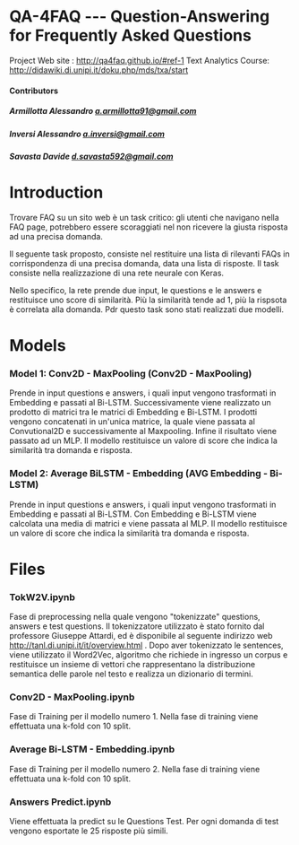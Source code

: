 # QA-4FAQ --- Question-Answering for Frequently Asked Questions


Project Web site : http://qa4faq.github.io/#ref-1
Text Analytics Course: http://didawiki.di.unipi.it/doku.php/mds/txa/start

#### Contributors
##### Armillotta Alessandro a.armillotta91@gmail.com
##### Inversi Alessandro a.inversi@gmail.com 
##### Savasta Davide d.savasta592@gmail.com 


# Introduction
Trovare FAQ su un sito web è un task critico: gli utenti che navigano nella FAQ page, potrebbero essere scoraggiati nel non ricevere la giusta risposta ad una precisa domanda. 

Il seguente task proposto, consiste nel restituire una lista di rilevanti FAQs in corrispondenza di una precisa domanda, data una lista di risposte. Il task consiste nella realizzazione di una rete neurale con Keras.

Nello specifico, la rete prende due input, le questions e le answers e restituisce uno score di similarità. Più la similarità tende ad 1, più la rispsota è correlata alla domanda. Pdr questo task sono stati realizzati due modelli.

# Models

### Model 1: Conv2D - MaxPooling (Conv2D - MaxPooling)
Prende in input questions e answers, i quali input vengono trasformati in Embedding e passati al Bi-LSTM. Successivamente viene realizzato un prodotto di matrici tra le matrici di Embedding e Bi-LSTM. I prodotti vengono concatenati in un'unica matrice, la quale viene passata al Convutional2D e successivamente al Maxpooling.
Infine il risultato viene passato ad un MLP.
Il modello restituisce un valore di score che indica la similarità tra domanda e risposta.


### Model 2: Average BiLSTM - Embedding (AVG Embedding - Bi-LSTM)
Prende in input questions e answers, i quali input vengono trasformati in Embedding e passati al Bi-LSTM. Con Embedding e Bi-LSTM viene calcolata una media di matrici  e viene  passata al MLP. Il modello restituisce un valore di score che indica la similarità tra domanda e risposta.

# Files

### TokW2V.ipynb
Fase di preprocessing nella quale vengono "tokenizzate" questions, answers e test questions. Il tokenizzatore utilizzato è stato fornito dal professore Giuseppe Attardi, ed è disponibile al seguente indirizzo web http://tanl.di.unipi.it/it/overview.html . Dopo aver tokenizzato le sentences, viene utilizzato il Word2Vec, algoritmo  che richiede in ingresso un corpus e restituisce un insieme di vettori che rappresentano la distribuzione semantica delle parole nel testo e realizza un dizionario di termini.

### Conv2D - MaxPooling.ipynb
Fase di Training per il modello numero 1. Nella fase di training viene effettuata una k-fold con 10 split.

### Average Bi-LSTM - Embedding.ipynb
Fase di Training per il modello numero 2. Nella fase di training viene effettuata una k-fold con 10 split.

### Answers Predict.ipynb
Viene effettuata la predict su le Questions Test. Per ogni domanda di test vengono esportate le 25 risposte più simili.

